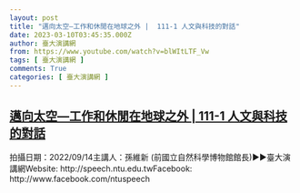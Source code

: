 ```yaml
---
layout: post
title: "邁向太空—工作和休閒在地球之外 |  111-1 人文與科技的對話"
date: 2023-03-10T03:45:35.000Z
author: 臺大演講網
from: https://www.youtube.com/watch?v=blWItLTF_Vw
tags: [ 臺大演講網 ]
comments: True
categories: [ 臺大演講網 ]
---
```

<!--1678419935000-->
[邁向太空—工作和休閒在地球之外 |  111-1 人文與科技的對話](https://www.youtube.com/watch?v=blWItLTF_Vw)
------

<div>
拍攝日期：2022/09/14主講人：孫維新 (前國立自然科學博物館館長)►►臺大演講網Website: http://speech.ntu.edu.twFacebook: http://www.facebook.com/ntuspeech
</div>
